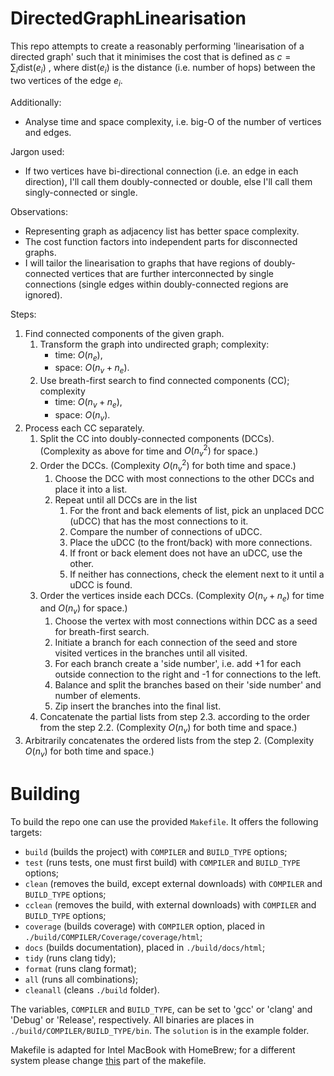 # DirectedGraphLinearisation

This repo attempts to create a reasonably performing 'linearisation of a directed graph' such that it minimises the cost that is defined as
$c = \sum_{i} \mathrm{dist}(e_i)$
, where $\mathrm{dist}(e_i)$ is the distance (i.e. number of hops) between the two vertices of the edge $e_i$.

Additionally:
- Analyse time and space complexity, i.e. big-O of the number of vertices and edges.

Jargon used:
- If two vertices have bi-directional connection (i.e. an edge in each direction), I'll call them doubly-connected or double, else I'll call them singly-connected or single.

Observations:
- Representing graph as adjacency list has better space complexity.
- The cost function factors into independent parts for disconnected graphs.
- I will tailor the linearisation to graphs that have regions of doubly-connected vertices that are further interconnected by single connections (single edges within doubly-connected regions are ignored).

Steps:
1. Find connected components of the given graph.
    1. Transform the graph into undirected graph; complexity:
        - time: $O(n_{e})$,
        - space: $O(n_{v} + n_{e})$.
    2. Use breath-first search to find connected components (CC); complexity
        - time: $O(n_{v} + n_{e})$,
        - space: $O(n_{v})$.
2. Process each CC separately.
    1. Split the CC into doubly-connected components (DCCs). (Complexity as above for time and $O(n_{v}^2)$ for space.)
    2. Order the DCCs. (Complexity $O(n_{v}^2)$ for both time and space.)
        1. Choose the DCC with most connections to the other DCCs and place it into a list.
        2. Repeat until all DCCs are in the list
            1. For the front and back elements of list, pick an unplaced DCC (uDCC) that has the most connections to it.
            2. Compare the number of connections of uDCC.
            3. Place the uDCC (to the front/back) with more connections.
            4. If front or back element does not have an uDCC, use the other.
            5. If neither has connections, check the element next to it until a uDCC is found.
    3. Order the vertices inside each DCCs. (Complexity $O(n_{v} + n_{e})$ for time and $O(n_{v})$ for space.)
        1. Choose the vertex with most connections within DCC as a seed for breath-first search.
        2. Initiate a branch for each connection of the seed and store visited vertices in the branches until all visited.
        3. For each branch create a 'side number', i.e. add +1 for each outside connection to the right and -1 for connections to the left.
        4. Balance and split the branches based on their 'side number' and number of elements.
        5. Zip insert the branches into the final list.
    4. Concatenate the partial lists from step 2.3. according to the order from the step 2.2. (Complexity $O(n_{v})$ for both time and space.)
3. Arbitrarily concatenates the ordered lists from the step 2. (Complexity $O(n_{v})$ for both time and space.)

# Building

To build the repo one can use the provided `Makefile`. It offers the following targets:
- `build` (builds the project) with `COMPILER` and `BUILD_TYPE` options;
- `test` (runs tests, one must first build) with `COMPILER` and `BUILD_TYPE` options;
- `clean` (removes the build, except external downloads) with `COMPILER` and `BUILD_TYPE` options;
- `cclean` (removes the build, with external downloads) with `COMPILER` and `BUILD_TYPE` options;
- `coverage` (builds coverage) with `COMPILER` option, placed in `./build/COMPILER/Coverage/coverage/html`;
- `docs` (builds documentation), placed in `./build/docs/html`;
- `tidy` (runs clang tidy);
- `format` (runs clang format);
- `all` (runs all combinations);
- `cleanall` (cleans `./build` folder).

The variables, `COMPILER` and `BUILD_TYPE`, can be set to 'gcc' or 'clang' and 'Debug' or 'Release', respectively.
All binaries are places in `./build/COMPILER/BUILD_TYPE/bin`.
The `solution` is in the example folder.

Makefile is adapted for Intel MacBook with HomeBrew; for a different system please change [this](https://github.com/JurajX/DirectedGraphLinearisation/blob/master/Makefile#L44) part of the makefile.
